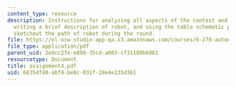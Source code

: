 ```yaml
---
content_type: resource
description: Instructions for analyzing all aspects of the contest and the rules,
  writing a brief description of robot, and using the table schematic provided to
  sketchout the path of robot during the round.
file: https://ol-ocw-studio-app-qa.s3.amazonaws.com/courses/6-270-autonomous-robot-design-competition-january-iap-2005/66354f40abf9be8c031f18e4e135d361_assignment4.pdf
file_type: application/pdf
parent_uid: 2edcc2fe-e898-35cd-a003-cf31180b6881
resourcetype: Document
title: assignment4.pdf
uid: 66354f40-abf9-be8c-031f-18e4e135d361
---
```

